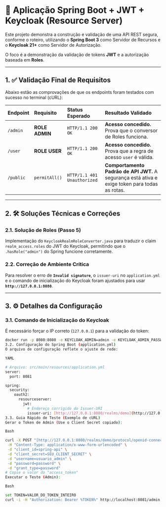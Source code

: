 # 🚀 Aplicação Spring Boot + JWT + Keycloak (Resource Server)

Este projeto demonstra a construção e validação de uma API REST segura, conforme o roteiro, utilizando o **Spring Boot 3** como Servidor de Recursos e o **Keycloak 21+** como Servidor de Autorização.

O foco é a demonstração da validação de tokens **JWT** e a autorização baseada em **Roles**.

---

## 1. ✅ Validação Final de Requisitos

Abaixo estão as comprovações de que os endpoints foram testados com sucesso no terminal (cURL):

| Endpoint | Requisito | Status Esperado | Resultado Validado |
| :--- | :--- | :--- | :--- |
| `/admin` | **ROLE ADMIN** | `HTTP/1.1 200 OK` | **Acesso concedido.** Prova que o conversor de Roles funciona. |
| `/user` | **ROLE USER** | `HTTP/1.1 200 OK` | **Acesso concedido.** Prova que a regra de acesso `user` é válida. |
| `/public` | `permitAll()` | `HTTP/1.1 401 Unauthorized` | **Comportamento Padrão de API JWT.** A segurança está ativa e exige token para todas as rotas. |

---

## 2. 🛠️ Soluções Técnicas e Correções

### 2.1. Solução de Roles (Passo 5)
Implementação do `KeycloakRealmRoleConverter.java` para traduzir o claim `realm_access.roles` do JWT do Keycloak, permitindo que o `.hasRole("admin")` do Spring funcione corretamente.

### 2.2. Correção de Ambiente Crítica
Para resolver o erro de **`Invalid signature`**, o `issuer-uri` no `application.yml` e o comando de inicialização do Keycloak foram ajustados para usar **`http://127.0.0.1:8080`**.

---

## 3. ⚙️ Detalhes da Configuração

### 3.1. Comando de Inicialização do Keycloak
É necessário forçar o IP correto (`127.0.0.1`) para a validação do token:
```bash
docker run -p 8080:8080 -e KEYCLOAK_ADMIN=admin -e KEYCLOAK_ADMIN_PASSWORD=admin -e KC_HOSTNAME=127.0.0.1 quay.io/keycloak/keycloak:21.1.1 start-dev
3.2. Configuração do Spring Boot (application.yml)
O arquivo de configuração reflete o ajuste de rede:

YAML

# Arquivo: src/main/resources/application.yml
server:
  port: 8081

spring:
  security:
    oauth2:
      resourceserver:
        jwt:
          # Endereço corrigido do Issuer-URI
          issuer-uri: [http://127.0.0.1:8080/realms/demo](http://127.0.0.1:8080/realms/demo)
3.3. Guia Rápido de Teste (Exemplo de cURL)
Gerar o Token de Admin (Use o Client Secret copiado):

Bash

curl -X POST "[http://127.0.0.1:8080/realms/demo/protocol/openid-connect/token](http://127.0.0.1:8080/realms/demo/protocol/openid-connect/token)" \
 -H "Content-Type: application/x-www-form-urlencoded" \
 -d "client_id=spring-api" \
 -d "client_secret=SEU_CLIENT_SECRET" \
 -d "username=usuario_admin" \
 -d "password=password" \
 -d "grant_type=password"
# Copie o valor do "access_token"
Executar o Teste (Admin):

Bash

set TOKEN=VALOR_DO_TOKEN_INTEIRO
curl -i -H "Authorization: Bearer %TOKEN%" http://localhost:8081/admin
